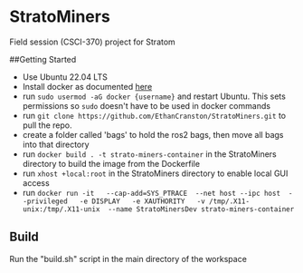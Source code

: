 # StratoMiners
Field session (CSCI-370) project for Stratom

##Getting Started
- Use Ubuntu 22.04 LTS
- Install docker as documented [here](https://docs.docker.com/desktop/install/linux-install/)
- run `sudo usermod -aG docker {username}` and restart Ubuntu. This sets permissions so `sudo` doesn't have to be used in docker commands
- run `git clone https://github.com/EthanCranston/StratoMiners.git` to pull the repo.
- create a folder called 'bags' to hold the ros2 bags, then move all bags into that directory
- run `docker build . -t strato-miners-container` in the StratoMiners directory to build the image from the Dockerfile
- run `xhost +local:root` in the StratoMiners directory to enable local GUI access
- run `docker run -it   --cap-add=SYS_PTRACE  --net host --ipc host  --privileged   -e DISPLAY   -e XAUTHORITY   -v /tmp/.X11-unix:/tmp/.X11-unix  --name StratoMinersDev strato-miners-container`

## Build
Run the "build.sh" script in the main directory of the workspace


